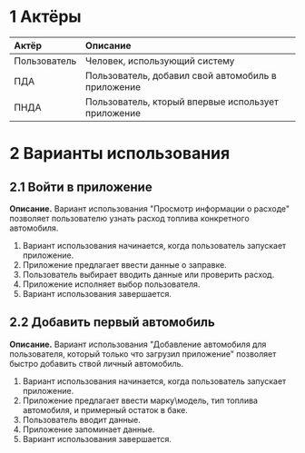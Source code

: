 # 1 Актёры

<a name="actors"/>

| Актёр | Описание |
|:--|:--|
| Пользователь | Человек, использующий систему |
| ПДА | Пользователь, добавил свой автомобиль в приложение |
| ПНДА | Пользователь, кторый впервые использует приложение |

# 2 Варианты использования

<a name="sign_in_to_the_app"/>

## 2.1 Войти в приложение
**Описание.** Вариант использования "Просмотр информации о расходе" позволяет пользователю узнать расход топлива конкретного автомобиля.
1. Вариант использования начинается, когда пользователь запускает приложение.
2. Приложение предлагает ввести данные о заправке.
3. Пользователь выбирает вводить данные или проверить расход.
4. Приложение исполняет выбор пользователя.
5. Вариант использования завершается.

<a name="register"/>

## 2.2 Добавить первый автомобиль
**Описание.** Вариант использования "Добавление автомобиля для пользователя, который только что загрузил приложение" позволяет быстро добавить ствой личный автомобиль.
1. Вариант использования начинается, когда пользователь запускает приложение.
2. Приложение предлагает ввести марку\модель, тип топлива автомобиля, и примерный остаток в баке.
3. Пользователь вводит данные.
4. Приложение запоминает данные.
5. Вариант использования завершается.


